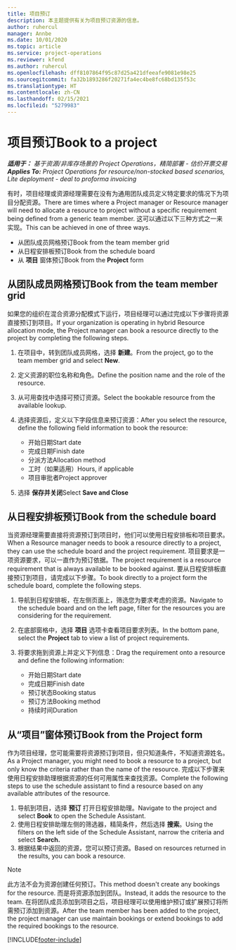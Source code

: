 ```yaml
---
title: 项目预订
description: 本主题提供有关为项目预订资源的信息。
author: ruhercul
manager: Annbe
ms.date: 10/01/2020
ms.topic: article
ms.service: project-operations
ms.reviewer: kfend
ms.author: ruhercul
ms.openlocfilehash: dff8107864f95c87d25a421dfeeafe9081e98e25
ms.sourcegitcommit: fa32b1893286f20271fa4ec4be8fc68bd135f53c
ms.translationtype: HT
ms.contentlocale: zh-CN
ms.lasthandoff: 02/15/2021
ms.locfileid: "5279983"
---
```

# <a name="book-to-a-project"></a><span data-ttu-id="27799-103">项目预订</span><span class="sxs-lookup"><span data-stu-id="27799-103">Book to a project</span></span>

<span data-ttu-id="27799-104">_**适用于：** 基于资源/非库存场景的 Project Operations，精简部署 - 估价开票交易_</span><span class="sxs-lookup"><span data-stu-id="27799-104">_**Applies To:** Project Operations for resource/non-stocked based scenarios, Lite deployment - deal to proforma invoicing_</span></span>

<span data-ttu-id="27799-105">有时，项目经理或资源经理需要在没有为通用团队成员定义特定要求的情况下为项目分配资源。</span><span class="sxs-lookup"><span data-stu-id="27799-105">There are times where a Project manager or Resource manager will need to allocate a resource to project without a specific requirement being defined from a generic team member.</span></span> <span data-ttu-id="27799-106">这可以通过以下三种方式之一来实现。</span><span class="sxs-lookup"><span data-stu-id="27799-106">This can be achieved in one of three ways.</span></span>

- <span data-ttu-id="27799-107">从团队成员网格预订</span><span class="sxs-lookup"><span data-stu-id="27799-107">Book from the team member grid</span></span>
- <span data-ttu-id="27799-108">从日程安排板预订</span><span class="sxs-lookup"><span data-stu-id="27799-108">Book from the schedule board</span></span>
- <span data-ttu-id="27799-109">从 **项目** 窗体预订</span><span class="sxs-lookup"><span data-stu-id="27799-109">Book from the **Project** form</span></span>

## <a name="book-from-the-team-member-grid"></a><span data-ttu-id="27799-110">从团队成员网格预订</span><span class="sxs-lookup"><span data-stu-id="27799-110">Book from the team member grid</span></span>

<span data-ttu-id="27799-111">如果您的组织在混合资源分配模式下运行，项目经理可以通过完成以下步骤将资源直接预订到项目。</span><span class="sxs-lookup"><span data-stu-id="27799-111">If your organization is operating in hybrid Resource allocation mode, the Project manager can book a resource directly to the project by completing the following steps.</span></span>

1. <span data-ttu-id="27799-112">在项目中，转到团队成员网格，选择 **新建**。</span><span class="sxs-lookup"><span data-stu-id="27799-112">From the project, go to the team member grid and select **New**.</span></span>
2. <span data-ttu-id="27799-113">定义资源的职位名称和角色。</span><span class="sxs-lookup"><span data-stu-id="27799-113">Define the position name and the role of the resource.</span></span>
3. <span data-ttu-id="27799-114">从可用查找中选择可预订资源。</span><span class="sxs-lookup"><span data-stu-id="27799-114">Select the bookable resource from the available lookup.</span></span>
4. <span data-ttu-id="27799-115">选择资源后，定义以下字段信息来预订资源：</span><span class="sxs-lookup"><span data-stu-id="27799-115">After you select the resource, define the following field information to book the resource:</span></span>

    - <span data-ttu-id="27799-116">开始日期</span><span class="sxs-lookup"><span data-stu-id="27799-116">Start date</span></span>
    - <span data-ttu-id="27799-117">完成日期</span><span class="sxs-lookup"><span data-stu-id="27799-117">Finish date</span></span>
    - <span data-ttu-id="27799-118">分派方法</span><span class="sxs-lookup"><span data-stu-id="27799-118">Allocation method</span></span>
    - <span data-ttu-id="27799-119">工时（如果适用）</span><span class="sxs-lookup"><span data-stu-id="27799-119">Hours, if applicable</span></span>
    - <span data-ttu-id="27799-120">项目审批者</span><span class="sxs-lookup"><span data-stu-id="27799-120">Project approver</span></span>

6. <span data-ttu-id="27799-121">选择 **保存并关闭**</span><span class="sxs-lookup"><span data-stu-id="27799-121">Select **Save and Close**</span></span>

## <a name="book-from-the-schedule-board"></a><span data-ttu-id="27799-122">从日程安排板预订</span><span class="sxs-lookup"><span data-stu-id="27799-122">Book from the schedule board</span></span>

<span data-ttu-id="27799-123">当资源经理需要直接将资源预订到项目时，他们可以使用日程安排板和项目要求。</span><span class="sxs-lookup"><span data-stu-id="27799-123">When a Resource manager needs to book a resource directly to a project, they can use the schedule board and the project requirement.</span></span> <span data-ttu-id="27799-124">项目要求是一项资源要求，可以一直作为预订依据。</span><span class="sxs-lookup"><span data-stu-id="27799-124">The project requirement is a resource requirement that is always available to be booked against.</span></span> <span data-ttu-id="27799-125">要从日程安排板直接预订到项目，请完成以下步骤。</span><span class="sxs-lookup"><span data-stu-id="27799-125">To book directly to a project form the schedule board, complete the following steps.</span></span>

1. <span data-ttu-id="27799-126">导航到日程安排板，在左侧页面上，筛选您为要求考虑的资源。</span><span class="sxs-lookup"><span data-stu-id="27799-126">Navigate to the schedule board and on the left page, filter for the resources you are considering for the requirement.</span></span>
2. <span data-ttu-id="27799-127">在底部窗格中，选择 **项目** 选项卡查看项目要求列表。</span><span class="sxs-lookup"><span data-stu-id="27799-127">In the bottom pane, select the **Project** tab to view a list of project requirements.</span></span>
3. <span data-ttu-id="27799-128">将要求拖到资源上并定义下列信息：</span><span class="sxs-lookup"><span data-stu-id="27799-128">Drag the requirement onto a resource and define the following information:</span></span>

    - <span data-ttu-id="27799-129">开始日期</span><span class="sxs-lookup"><span data-stu-id="27799-129">Start date</span></span>
    - <span data-ttu-id="27799-130">完成日期</span><span class="sxs-lookup"><span data-stu-id="27799-130">Finish date</span></span>
    - <span data-ttu-id="27799-131">预订状态</span><span class="sxs-lookup"><span data-stu-id="27799-131">Booking status</span></span>
    - <span data-ttu-id="27799-132">预订方法</span><span class="sxs-lookup"><span data-stu-id="27799-132">Booking method</span></span>
    - <span data-ttu-id="27799-133">持续时间</span><span class="sxs-lookup"><span data-stu-id="27799-133">Duration</span></span>

## <a name="book-from-the-project-form"></a><span data-ttu-id="27799-134">从“项目”窗体预订</span><span class="sxs-lookup"><span data-stu-id="27799-134">Book from the Project form</span></span>

<span data-ttu-id="27799-135">作为项目经理，您可能需要将资源预订到项目，但只知道条件，不知道资源姓名。</span><span class="sxs-lookup"><span data-stu-id="27799-135">As a Project manager, you might need to book a resource to a project, but only know the criteria rather than the name of the resource.</span></span> <span data-ttu-id="27799-136">完成以下步骤来使用日程安排助理根据资源的任何可用属性来查找资源。</span><span class="sxs-lookup"><span data-stu-id="27799-136">Complete the following steps to use the schedule assistant to find a resource based on any available attributes of the resource.</span></span> 

1. <span data-ttu-id="27799-137">导航到项目，选择 **预订** 打开日程安排助理。</span><span class="sxs-lookup"><span data-stu-id="27799-137">Navigate to the project and select **Book** to open the Schedule Assistant.</span></span>
2. <span data-ttu-id="27799-138">使用日程安排助理左侧的筛选器，精简条件，然后选择 **搜索**。</span><span class="sxs-lookup"><span data-stu-id="27799-138">Using the filters on the left side of the Schedule Assistant, narrow the criteria and select **Search.**</span></span>
3. <span data-ttu-id="27799-139">根据结果中返回的资源，您可以预订资源。</span><span class="sxs-lookup"><span data-stu-id="27799-139">Based on resources returned in the results, you can book a resource.</span></span>

> [!NOTE]
> <span data-ttu-id="27799-140">此方法不会为资源创建任何预订。</span><span class="sxs-lookup"><span data-stu-id="27799-140">This method doesn't create any bookings for the resource.</span></span> <span data-ttu-id="27799-141">而是将资源添加到团队。</span><span class="sxs-lookup"><span data-stu-id="27799-141">Instead, it adds the resource to the team.</span></span> <span data-ttu-id="27799-142">在将团队成员添加到项目之后，项目经理可以使用维护预订或扩展预订将所需预订添加到资源。</span><span class="sxs-lookup"><span data-stu-id="27799-142">After the team member has been added to the project, the project manager can use maintain bookings or extend bookings to add the required bookings to the resource.</span></span>


[!INCLUDE[footer-include](../includes/footer-banner.md)]